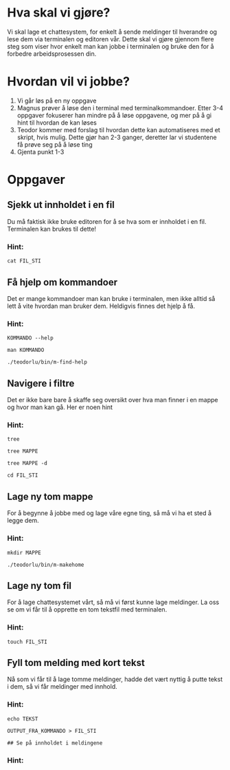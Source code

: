 # Hva skal vi gjøre?

Vi skal lage et chattesystem, for enkelt å sende meldinger til hverandre og lese dem via terminalen og editoren vår. Dette skal vi gjøre gjennom flere steg som viser hvor enkelt man kan jobbe i terminalen og bruke den for å forbedre arbeidsprosessen din.

# Hvordan vil vi jobbe?

1. Vi går løs på en ny oppgave
2. Magnus prøver å løse den i terminal med terminalkommandoer. Etter 3-4 oppgaver fokuserer han mindre på å løse oppgavene, og mer på å gi hint til hvordan de kan løses
3. Teodor kommer med forslag til hvordan dette kan automatiseres med et skript, hvis mulig. Dette gjør han 2-3 ganger, deretter lar vi studentene få prøve seg på å løse ting
4. Gjenta punkt 1-3

# Oppgaver

## Sjekk ut innholdet i en fil

Du må faktisk ikke bruke editoren for å se hva som er innholdet i en fil. Terminalen kan brukes til dette!

### Hint:
    
    cat FIL_STI

## Få hjelp om kommandoer

Det er mange kommandoer man kan bruke i terminalen, men ikke alltid så lett å vite hvordan man bruker dem. Heldigvis finnes det hjelp å få.

### Hint:
    KOMMANDO --help

    man KOMMANDO

    ./teodorlu/bin/m-find-help

## Navigere i filtre

Det er ikke bare bare å skaffe seg oversikt over hva man finner i en mappe og hvor man kan gå. Her er noen hint

### Hint:
    tree

    tree MAPPE

    tree MAPPE -d

    cd FIL_STI

## Lage ny tom mappe

For å begynne å jobbe med og lage våre egne ting, så må vi ha et sted å legge dem.

### Hint:
    mkdir MAPPE

    ./teodorlu/bin/m-makehome

## Lage ny tom fil

For å lage chattesystemet vårt, så må vi først kunne lage meldinger. La oss se om vi får til å opprette en tom tekstfil med terminalen.

### Hint:

    touch FIL_STI

## Fyll tom melding med kort tekst

Nå som vi får til å lage tomme meldinger, hadde det vært nyttig å putte tekst i dem, så vi får meldinger med innhold.

### Hint:

    echo TEKST

    OUTPUT_FRA_KOMMANDO > FIL_STI

    ## Se på innholdet i meldingene



### Hint:
    



